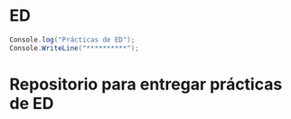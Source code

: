 # ED

  ```csharp
  Console.log("Prácticas de ED");
  Console.WriteLine("**********");
  ```
  
  # Repositorio para entregar prácticas de ED

